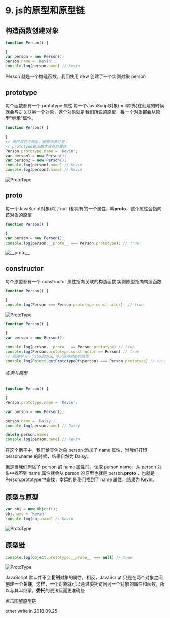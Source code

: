 # 9. js的原型和原型链

## 构造函数创建对象

```js
function Person() {

}
var person = new Person();
person.name = 'Kevin';
console.log(person.name) // Kevin
```

Person 就是一个构造函数，我们使用 new 创建了一个实例对象 person

## prototype

每个函数都有一个 prototype 属性
 每一个JavaScript对象(null除外)在创建的时候就会与之关联另一个对象，这个对象就是我们所说的原型，每一个对象都会从原型"继承"属性。



```js
function Person() {

}
// 虽然写在注释里，但是你要注意：
// prototype是函数才会有的属性
Person.prototype.name = 'Kevin';
var person1 = new Person();
var person2 = new Person();
console.log(person1.name) // Kevin
console.log(person2.name) // Kevin
```

<img :src="$withBase('/images/JS/es/ProtoType.webp')" alt='ProtoType'>

## **proto**
每一个JavaScript对象(除了null )都具有的一个属性，叫**proto**，这个属性会指向该对象的原型

```js
function Person() {

}
var person = new Person();
console.log(person.__proto__ === Person.prototype); // true
```

<img :src="$withBase('/images/JS/es/__proto__.webp')" alt='__proto__'>

## constructor

每个原型都有一个 constructor 属性指向关联的构造函数 实例原型指向构造函数

```js
function Person() {

}
console.log(Person === Person.prototype.constructor); // true
```

<img :src="$withBase('/images/JS/es/constructor.webp')" alt='ProtoType'>

```js
function Person() {

}
var person = new Person();

console.log(person.__proto__ == Person.prototype) // true
console.log(Person.prototype.constructor == Person) // true
// 顺便学习一个ES5的方法,可以获得对象的原型
console.log(Object.getPrototypeOf(person) === Person.prototype) // true
```

###### 实例与原型

```js
function Person() {

}
Person.prototype.name = 'Kevin';

var person = new Person();

person.name = 'Daisy';
console.log(person.name) // Daisy

delete person.name;
console.log(person.name) // Kevin
```

在这个例子中，我们给实例对象 person 添加了 name 属性，当我们打印 person.name 的时候，结果自然为 Daisy。

但是当我们删除了 person 的 name 属性时，读取 person.name，从 person 对象中找不到 name 属性就会从 person 的原型也就是 person.**proto** ，也就是 Person.prototype中查找，幸运的是我们找到了 name 属性，结果为 Kevin。

## 原型与原型
```js
var obj = new Object();
obj.name = 'Kevin'
console.log(obj.name) // Kevin
```

<img :src="$withBase('/images/JS/es/Object.webp')" alt='ProtoType'>

## 原型链
```js
console.log(Object.prototype.__proto__ === null) // true
```

<img :src="$withBase('/images/JS/es/null.webp')" alt='ProtoType'>

JavaScript 默认并不会**复制**对象的属性，相反，JavaScript 只是在两个对象之间创建一个**关联**，这样，一个对象就可以通过委托访问另一个对象的属性和函数，所以与其叫继承，**委托**的说法反而更准确些

点击<a href='https://blog.csdn.net/weixin_43352901/article/details/108089355' target=_blank>图解原型链</a>

other write in 2018.09.25